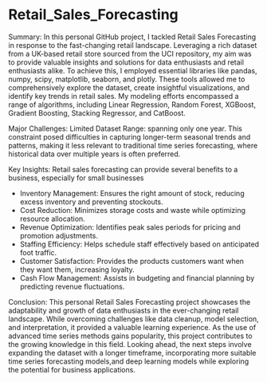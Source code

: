 # Retail_Sales_Forecasting

 Summary:
 In this personal GitHub project, I tackled Retail Sales Forecasting in response to the fast-changing retail landscape. Leveraging a rich dataset from a UK-based retail store sourced from the UCI repository, my aim was to provide valuable insights and solutions for data enthusiasts and retail enthusiasts alike. To achieve this, I employed essential libraries like pandas, numpy, scipy, matplotlib, seaborn, and plotly. These tools allowed me to comprehensively explore the dataset, create insightful visualizations, and identify key trends in retail sales. My modeling efforts encompassed a range of algorithms, including Linear Regression, Random Forest, XGBoost, Gradient Boosting, Stacking Regressor, and CatBoost.

 Major Challenges:
   Limited Dataset Range: spanning only one year. This constraint posed difficulties in capturing longer-term seasonal trends and patterns, making it less relevant to traditional time series forecasting, where historical data over multiple years is often preferred.

 Key Insights:
   Retail sales forecasting can provide several benefits to a business, especially for small businesses
 - Inventory Management: Ensures the right amount of stock, reducing excess inventory and preventing stockouts.
 - Cost Reduction: Minimizes storage costs and waste while optimizing resource allocation.
 - Revenue Optimization: Identifies peak sales periods for pricing and promotion adjustments.
 - Staffing Efficiency: Helps schedule staff effectively based on anticipated foot traffic.
 - Customer Satisfaction: Provides the products customers want when they want them, increasing loyalty.
 - Cash Flow Management: Assists in budgeting and financial planning by predicting revenue fluctuations.

 Conclusion:
 This personal Retail Sales Forecasting project showcases the adaptability and growth of data enthusiasts in the ever-changing retail landscape. While overcoming challenges like data cleanup, model selection, and interpretation, it provided a valuable learning experience. As the use of advanced time series methods gains popularity, this project contributes to the growing knowledge in this field. Looking ahead, the next steps involve expanding the dataset with a longer timeframe, incorporating more suitable time series forecasting models,and deep learning models while exploring the potential for business applications.
